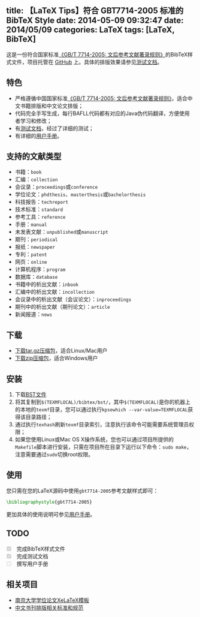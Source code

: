 title: 【LaTeX Tips】符合 GBT7714-2005 标准的 BibTeX Style
date: 2014-05-09 09:32:47
date: 2014/05/09
categories: LaTeX
tags: [LaTeX, BibTeX]
---

这是一份符合国家标准[《GB/T 7714-2005: 文后参考文献著录规则》][gbt7714-2005]的BibTeX样式文件，项目托管在 [GitHub][progtarget] 上。具体的排版效果请参见[测试文档][test]。

[progtarget]: https://github.com/Haixing-Hu/GBT7714-2005-BibTeX-Style

<!--more-->

## 特色

- 严格遵循中国国家标准[《GB/T 7714-2005: 文后参考文献著录规则》][gbt7714-2005]，适合中文书籍排版和中文论文排版；
- 代码完全手写生成，每行BAFLL代码都有对应的Java伪代码翻译，方便使用者学习和修改；
- 有[测试文档][test]，经过了详细的测试；
- 有详细的[用户手册][manual]。

## 支持的文献类型

- 书籍：`book`
- 汇编：`collection`
- 会议录：`proceedings`或`conference`
- 学位论文：`phdthesis`、`masterthesis`或`bachelorthesis`
- 科技报告：`techreport`
- 技术标准：`standard`
- 参考工具：`reference`
- 手册：`manual`
- 未发表文献：`unpublished`或`manuscript`
- 期刊：`periodical`
- 报纸：`newspaper`
- 专利：`patent`
- 网页：`online`
- 计算机程序：`program`
- 数据库：`database`
- 书籍中的析出文献：`inbook`
- 汇编中的析出文献：`incollection`
- 会议录中的析出文献（会议论文）：`inproceedings`
- 期刊中的析出文献（期刊论文）：`article`
- 新闻报道：`news`

## 下载

- [下载tar.gz压缩包][targz]，适合Linux/Mac用户
- [下载zip压缩包][zip]，适合Windows用户

[targz]: https://github.com/Haixing-Hu/GBT7714-2005-BibTeX-Style/tarball/master
[zip]: https://github.com/Haixing-Hu/GBT7714-2005-BibTeX-Style/zipball/master

## 安装

1. 下载[BST文件][bst]
2. 将其复制到`$(TEXMFLOCAL)/bibtex/bst/`，其中`$(TEXMFLOCAL)`是你的机器上的本地的`texmf`目录，您可以通过执行`kpsewhich --var-value=TEXMFLOCAL`获得该目录路径；
3. 通过执行`texhash`刷新`texmf`目录索引，注意执行该命令可能需要系统管理员权限；
4. 如果您使用Linux或Mac OS X操作系统，您也可以通过项目所提供的`Makefile`脚本进行安装，只需在项目所在目录下运行以下命令：`sudo make`，注意需要通过`sudo`切换root权限。

## 使用

您只需在您的LaTeX源码中使用`gbt7714-2005`参考文献样式即可：

```tex
\bibliographystyle{gbt7714-2005}
```

更加具体的使用说明可参见[用户手册][manual]。

## TODO

<ul class="task-list">
<li class="task-list-item"><input type="checkbox" class="task-list-item-checkbox" checked disabled> 完成BibTeX样式文件</li>
<li class="task-list-item"><input type="checkbox" class="task-list-item-checkbox" checked disabled> 完成测试文档</li>
<li class="task-list-item"><input type="checkbox" class="task-list-item-checkbox" disabled> 撰写用户手册</li>
</ul>

## 相关项目

- [南京大学学位论文XeLaTeX模板][nju-thesis]
- [中文书刊排版相关标准和规范][typesetting-standard]

[gbt7714-2005]: https://github.com/Haixing-Hu/typesetting-standard/raw/master/%E5%9B%BE%E4%B9%A6%E3%80%81%E6%9C%9F%E5%88%8A%E3%80%81%E8%AE%BA%E6%96%87%E7%9A%84%E7%BC%96%E6%8E%92/%E3%80%90GB:T%207714-2005%E3%80%91%E6%96%87%E5%90%8E%E5%8F%82%E8%80%83%E6%96%87%E7%8C%AE%E8%91%97%E5%BD%95%E8%A7%84%E5%88%99.pdf
[bst]: https://raw.github.com/Haixing-Hu/GBT7714-2005-BibTeX-Style/master/gbt7714-2005.bst
[test]: https://raw.github.com/Haixing-Hu/GBT7714-2005-BibTeX-Style/master/test/test.pdf
[manual]: https://raw.github.com/Haixing-Hu/GBT7714-2005-BibTeX-Style/master/manual/manual.pdf
[nju-thesis]: https://github.com/Haixing-Hu/nju-thesis
[typesetting-standard]: https://github.com/Haixing-Hu/typesetting-standard
